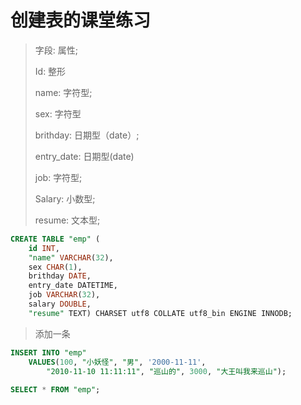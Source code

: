 # 创建表的课堂练习

> 字段:  属性;      
>
>Id:  整形
>
> name:  字符型;   
>
> sex:  字符型
>
> brithday:  日期型（date）;    
>
> entry_date:  日期型(date)
>
> job:  字符型;    
>
> Salary:  小数型;
>
> resume:  文本型;
>
```sql
CREATE TABLE "emp" (
	id INT,
	"name" VARCHAR(32),
	sex CHAR(1), 
	brithday DATE,
	entry_date DATETIME,
	job VARCHAR(32),
	salary DOUBLE,
	"resume" TEXT) CHARSET utf8 COLLATE utf8_bin ENGINE INNODB;
```

> 添加一条
>
```sql
INSERT INTO "emp"
	VALUES(100, "小妖怪", "男", '2000-11-11', 
		"2010-11-10 11:11:11", "巡山的", 3000, "大王叫我来巡山");
		
SELECT * FROM "emp";
```